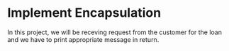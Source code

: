 # Implement Encapsulation
In this project, we will be receving request from the customer for the loan and we have to print appropriate message in return.
